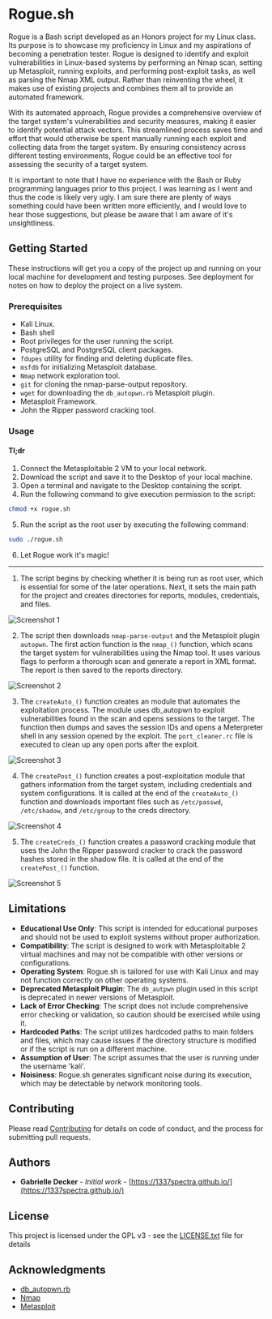 # Rogue.sh

Rogue is a Bash script developed as an Honors project for my Linux class. Its purpose is to showcase my proficiency in Linux and my aspirations of becoming a penetration tester. Rogue is designed to identify and exploit vulnerabilities in Linux-based systems by performing an Nmap scan, setting up Metasploit, running exploits, and performing post-exploit tasks, as well as parsing the Nmap XML output. Rather than reinventing the wheel, it makes use of existing projects and combines them all to provide an automated framework.

With its automated approach, Rogue provides a comprehensive overview of the target system's vulnerabilities and security measures, making it easier to identify potential attack vectors. This streamlined process saves time and effort that would otherwise be spent manually running each exploit and collecting data from the target system. By ensuring consistency across different testing environments, Rogue could be an effective tool for assessing the security of a target system.

It is important to note that I have no experience with the Bash or Ruby programming languages prior to this project. I was learning as I went and thus the code is likely very ugly. I am sure there are plenty of ways something could have been written more efficiently, and I would love to hear those suggestions, but please be aware that I am aware of it's unsightliness.

## Getting Started

These instructions will get you a copy of the project up and running on your local machine for development and testing purposes. See deployment for notes on how to deploy the project on a live system.

### Prerequisites

- Kali Linux.
- Bash shell
- Root privileges for the user running the script.
- PostgreSQL and PostgreSQL client packages.
- `fdupes` utility for finding and deleting duplicate files.
- `msfdb` for initializing Metasploit database.
- `Nmap` network exploration tool.
- `git` for cloning the nmap-parse-output repository.
- `wget` for downloading the `db_autopwn.rb` Metasploit plugin.
- Metasploit Framework.
- John the Ripper password cracking tool.

### Usage

#### Tl;dr

1. Connect the Metasploitable 2 VM to your local network.
2. Download the script and save it to the Desktop of your local machine.
3. Open a terminal and navigate to the Desktop containing the script.
4. Run the following command to give execution permission to the script:

```bash
chmod +x rogue.sh
```

5. Run the script as the root user by executing the following command: 

```bash
sudo ./rogue.sh
```

6. Let Rogue work it's magic!

---

1. The script begins by checking whether it is being run as root user, which is essential for some of the later operations. Next, it sets the main path for the project and creates directories for reports, modules, credentials, and files.

![Screenshot 1](https://github.com/1337spectra/rogue/blob/143ec64bc83bf27a3f93913f4c6678358a5cfaeb/images/1.jpg)

2. The script then downloads `nmap-parse-output` and the Metasploit plugin `autopwn`. The first action function is the `nmap_()` function, which scans the target system for vulnerabilities using the Nmap tool. It uses various flags to perform a thorough scan and generate a report in XML format. The report is then saved to the reports directory.

![Screenshot 2](https://github.com/1337spectra/rogue/blob/143ec64bc83bf27a3f93913f4c6678358a5cfaeb/images/2.jpg)

3. The `createAuto_()` function creates an module that automates the exploitation process. The module uses db_autopwn to exploit vulnerabilities found in the scan and opens sessions to the target. The function then dumps and saves the session IDs and opens a Meterpreter shell in any session opened by the exploit. The `port_cleaner.rc` file is executed to clean up any open ports after the exploit.

![Screenshot 3](https://github.com/1337spectra/rogue/blob/143ec64bc83bf27a3f93913f4c6678358a5cfaeb/images/3.jpg)

4. The `createPost_()` function creates a post-exploitation module that gathers information from the target system, including credentials and system configurations. It is called at the end of the `createAuto_()` function and downloads important files such as `/etc/passwd`, `/etc/shadow`, and `/etc/group` to the creds directory.

![Screenshot 4](https://github.com/1337spectra/rogue/blob/143ec64bc83bf27a3f93913f4c6678358a5cfaeb/images/4.jpg)

5. The `createCreds_()` function creates a password cracking module that uses the John the Ripper password cracker to crack the password hashes stored in the shadow file. It is called at the end of the `createPost_()` function.

![Screenshot 5](https://github.com/1337spectra/rogue/blob/143ec64bc83bf27a3f93913f4c6678358a5cfaeb/images/5.jpg)

## Limitations

- **Educational Use Only**: This script is intended for educational purposes and should not be used to exploit systems without proper authorization.
- **Compatibility**: The script is designed to work with Metasploitable 2 virtual machines and may not be compatible with other versions or configurations.
- **Operating System**: Rogue.sh is tailored for use with Kali Linux and may not function correctly on other operating systems.
- **Deprecated Metasploit Plugin**: The `db_autpwn` plugin used in this script is deprecated in newer versions of Metasploit.
- **Lack of Error Checking**: The script does not include comprehensive error checking or validation, so caution should be exercised while using it.
- **Hardcoded Paths**: The script utilizes hardcoded paths to main folders and files, which may cause issues if the directory structure is modified or if the script is run on a different machine.
- **Assumption of User**: The script assumes that the user is running under the username 'kali'.
- **Noisiness**: Rogue.sh generates significant noise during its execution, which may be detectable by network monitoring tools.

## Contributing

Please read [Contributing](https://github.com/1337spectra/rogue/wiki/03.-Contributing) for details on code of conduct, and the process for submitting pull requests.

## Authors

* **Gabrielle Decker** - *Initial work* - [https://1337spectra.github.io/](https://1337spectra.github.io/)

## License

This project is licensed under the GPL v3 - see the [LICENSE.txt](https://github.com/1337spectra/rogue/blob/main/LICENSE.md) file for details


## Acknowledgments

* [db_autopwn.rb](https://github.com/hahwul/metasploit-autopwn)
* [Nmap](https://github.com/nmap/nmap)
* [Metasploit](https://github.com/rapid7/metasploit-framework)
